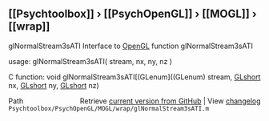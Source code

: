 ## [[Psychtoolbox]] &#8250; [[PsychOpenGL]] &#8250; [[MOGL]] &#8250; [[wrap]]

glNormalStream3sATI  Interface to [OpenGL](OpenGL) function glNormalStream3sATI  
  
usage:  glNormalStream3sATI( stream, nx, ny, nz )  
  
C function:  void glNormalStream3sATI[(GLenum]((GLenum) stream, [GLshort](GLshort) nx, [GLshort](GLshort) ny, [GLshort](GLshort) nz)  




<div class="code_header" style="text-align:right;">
  <span style="float:left;">Path&nbsp;&nbsp;</span> <span class="counter">Retrieve <a href=
  "https://raw.github.com/Psychtoolbox-3/Psychtoolbox-3/beta/Psychtoolbox/PsychOpenGL/MOGL/wrap/glNormalStream3sATI.m">current version from GitHub</a> | View <a href=
  "https://github.com/Psychtoolbox-3/Psychtoolbox-3/commits/beta/Psychtoolbox/PsychOpenGL/MOGL/wrap/glNormalStream3sATI.m">changelog</a></span>
</div>
<div class="code">
  <code>Psychtoolbox/PsychOpenGL/MOGL/wrap/glNormalStream3sATI.m</code>
</div>

